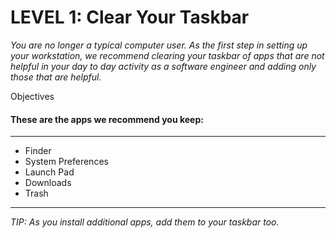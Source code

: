# LEVEL 1: Clear Your Taskbar


*You are no longer a typical computer user. As the first step in setting up your workstation, we recommend clearing your taskbar of apps that are not helpful in your day to day activity as a software engineer and adding only those that are helpful.*

Objectives

#### These are the apps we recommend you keep:


---

- Finder
- System Preferences
- Launch Pad
- Downloads
- Trash

---

*TIP: As you install additional apps, add them to your taskbar too.*
